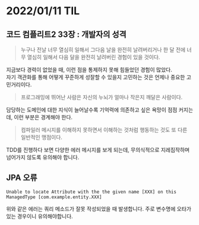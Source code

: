 # 2022/01/11 TIL

## 코드 컴플리트2 33장 : 개발자의 성격

> 누구나 전날 너무 열심히 일해서 그다음 날을 완전히 날려버리거나 한 달 전에 너무 열심히 일해서 다음 달을 완전히 날려버린 경험이 있을 것이다.

지금보다 경력이 없었을 때, 이런 점을 통제하지 못해 힘들었던 경험이 많았다.  
자기 객관화를 통해 어떻게 꾸준하게 성잘할 수 있을지 고민하는 것은 언제나 중요한 고민거리이다.

> 프로그래밍에 뛰어난 사람은 자신의 누뇌가 얼마나 작은지 깨달은 사람이다.

담당하는 도메인에 대한 지식이 늘어날수록 기억력에 의존하고 싶은 욕망이 점점 커지는데, 이런 부분은 경계해야 한다.

> 컴파일러 메시지를 이해하지 못하면서 이해하는 것처럼 행동하는 것도 또 다른 일반적인 맹점이다.

TDD를 진행하다 보면 다양한 에러 메시지를 보게 되는데, 무의식적으로 지레짐작하며 넘어가지 않도록 유의해야 합니다.

## JPA 오류

```
Unable to locate Attribute with the the given name [XXX] on this ManagedType [com.example.entity.XXX]
```

위와 같은 에러는 쿼리 메소드가 잘못 작성되었을 때 발생합니다. 주로 변수명에 오타가 있는 경우이니 유의해야합니다.
